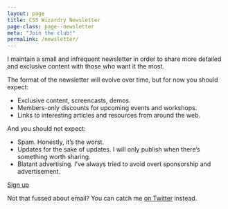 ```yaml
---
layout: page
title: CSS Wizardry Newsletter
page-class: page--newsletter
meta: "Join the club!"
permalink: /newsletter/
---
```


I maintain a small and infrequent newsletter in order to share more detailed and
exclusive content with those who want it the most.

The format of the newsletter will evolve over time, but for now you should
expect:

* Exclusive content, screencasts, demos.
* Members-only discounts for upcoming events and workshops.
* Links to interesting articles and resources from around the web.

And you should not expect:

* Spam. Honestly, it’s the worst.
* Updates for the sake of updates. I will only publish when there’s something
  worth sharing.
* Blatant advertising. I’ve always tried to avoid overt sponsorship and
  advertisement.

<a href="http://csswizardry.us14.list-manage2.com/subscribe?u=95f3f41085f5f957a07ba5efd&id=ba05b5418d" class="btn  btn--full">Sign up</a>

Not that fussed about email? You can catch me [on
Twitter](https://twitter.com/csswizardry) instead.
